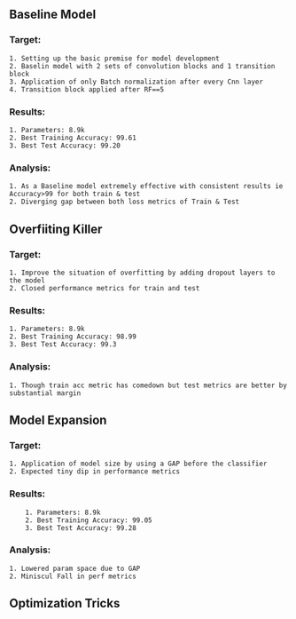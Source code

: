 ## Baseline Model

### Target:

    1. Setting up the basic premise for model development
    2. Baselin model with 2 sets of convolution blocks and 1 transition block
    3. Application of only Batch normalization after every Cnn layer
    4. Transition block applied after RF==5

### Results:

    1. Parameters: 8.9k
    2. Best Training Accuracy: 99.61
    3. Best Test Accuracy: 99.20


### Analysis:
    1. As a Baseline model extremely effective with consistent results ie Accuracy>99 for both train & test
    2. Diverging gap between both loss metrics of Train & Test

## Overfiiting Killer

### Target:
    1. Improve the situation of overfitting by adding dropout layers to the model
    2. Closed performance metrics for train and test

### Results:
    1. Parameters: 8.9k
    2. Best Training Accuracy: 98.99
    3. Best Test Accuracy: 99.3

### Analysis:
    1. Though train acc metric has comedown but test metrics are better by substantial margin

## Model Expansion

### Target:

    1. Application of model size by using a GAP before the classifier
    2. Expected tiny dip in performance metrics

### Results:
    
        1. Parameters: 8.9k
        2. Best Training Accuracy: 99.05
        3. Best Test Accuracy: 99.28

### Analysis:
    1. Lowered param space due to GAP 
    2. Miniscul Fall in perf metrics




## Optimization Tricks